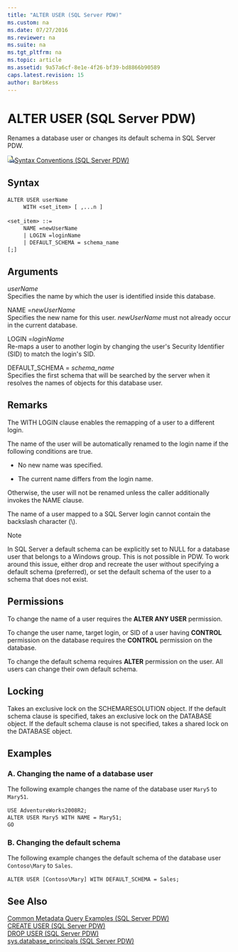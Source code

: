 ```yaml
---
title: "ALTER USER (SQL Server PDW)"
ms.custom: na
ms.date: 07/27/2016
ms.reviewer: na
ms.suite: na
ms.tgt_pltfrm: na
ms.topic: article
ms.assetid: 9a57a6cf-8e1e-4f26-bf39-bd8866b90589
caps.latest.revision: 15
author: BarbKess
---
```

# ALTER USER (SQL Server PDW)
Renames a database user or changes its default schema in SQL Server PDW.  
  
![Topic link icon](../sqlpdw/media/Topic_Link.gif "Topic_Link")[Syntax Conventions &#40;SQL Server PDW&#41;](../sqlpdw/syntax-conventions-sql-server-pdw.md)  
  
## Syntax  
  
```  
ALTER USER userName    
     WITH <set_item> [ ,...n ]  
  
<set_item> ::=   
     NAME =newUserName   
     | LOGIN =loginName  
     | DEFAULT_SCHEMA = schema_name  
[;]  
```  
  
## Arguments  
*userName*  
Specifies the name by which the user is identified inside this database.  
  
NAME =*newUserName*  
Specifies the new name for this user. *newUserName* must not already occur in the current database.  
  
LOGIN =*loginName*  
Re-maps a user to another login by changing the user's Security Identifier (SID) to match the login's SID.  
  
DEFAULT_SCHEMA = *schema_name*  
Specifies the first schema that will be searched by the server when it resolves the names of objects for this database user.  
  
## Remarks  
The WITH LOGIN clause enables the remapping of a user to a different login.  
  
The name of the user will be automatically renamed to the login name if the following conditions are true.  
  
-   No new name was specified.  
  
-   The current name differs from the login name.  
  
Otherwise, the user will not be renamed unless the caller additionally invokes the NAME clause.  
  
The name of a user mapped to a SQL Server login cannot contain the backslash character (\\).  
  
> [!NOTE]  
> In SQL Server a default schema can be explicitly set to NULL for a database user that belongs to a Windows group. This is not possible in PDW. To work around this issue, either drop and recreate the user without specifying a default schema (preferred), or set the default schema of the user to a schema that does not exist.  
  
## Permissions  
To change the name of a user requires the **ALTER ANY USER** permission.  
  
To change the user name, target login, or SID of a user having **CONTROL** permission on the database requires the **CONTROL** permission on the database.  
  
To change the default schema requires **ALTER** permission on the user. All users can change their own default schema.  
  
## Locking  
Takes an exclusive lock on the SCHEMARESOLUTION object. If the default schema clause is specified, takes an exclusive lock on the DATABASE object. If the default schema clause is not specified, takes a shared lock on the DATABASE object.  
  
## Examples  
  
### A. Changing the name of a database user  
The following example changes the name of the database user `Mary5` to `Mary51`.  
  
```  
USE AdventureWorks2008R2;  
ALTER USER Mary5 WITH NAME = Mary51;  
GO  
```  
  
### B. Changing the default schema  
The following example changes the default schema of the database user `Contoso\Mary` to `Sales`.  
  
```  
ALTER USER [Contoso\Mary] WITH DEFAULT_SCHEMA = Sales;  
```  
  
## See Also  
[Common Metadata Query Examples &#40;SQL Server PDW&#41;](../sqlpdw/common-metadata-query-examples-sql-server-pdw.md)  
[CREATE USER &#40;SQL Server PDW&#41;](../sqlpdw/create-user-sql-server-pdw.md)  
[DROP USER &#40;SQL Server PDW&#41;](../sqlpdw/drop-user-sql-server-pdw.md)  
[sys.database_principals &#40;SQL Server PDW&#41;](../sqlpdw/sys-database-principals-sql-server-pdw.md)  
  
